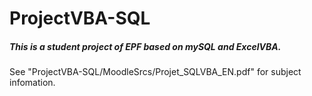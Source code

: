 # ProjectVBA-SQL
##### This is a student project of EPF based on mySQL and ExcelVBA.

See "ProjectVBA-SQL/MoodleSrcs/Projet_SQLVBA_EN.pdf" for subject infomation.

